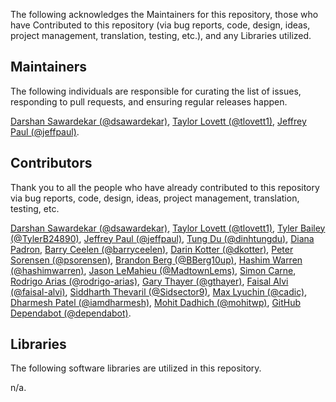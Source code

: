 The following acknowledges the Maintainers for this repository, those who have Contributed to this repository (via bug reports, code, design, ideas, project management, translation, testing, etc.), and any Libraries utilized.

## Maintainers

The following individuals are responsible for curating the list of issues, responding to pull requests, and ensuring regular releases happen.

[Darshan Sawardekar (@dsawardekar)](https://github.com/dsawardekar), [Taylor Lovett (@tlovett1)](https://github.com/tlovett1), [Jeffrey Paul (@jeffpaul)](https://github.com/jeffpaul).

## Contributors

Thank you to all the people who have already contributed to this repository via bug reports, code, design, ideas, project management, translation, testing, etc.

[Darshan Sawardekar (@dsawardekar)](https://github.com/dsawardekar), [Taylor Lovett (@tlovett1)](https://github.com/tlovett1), [Tyler Bailey (@TylerB24890)](https://github.com/TylerB24890), [Jeffrey Paul (@jeffpaul)](https://github.com/jeffpaul), [Tung Du (@dinhtungdu)](https://github.com/dinhtungdu), [Diana Padron](https://profiles.wordpress.org/dianapadron), [Barry Ceelen (@barryceelen)](https://github.com/barryceelen), [Darin Kotter (@dkotter)](https://github.com/dkotter), [Peter Sorensen (@psorensen)](https://github.com/psorensen), [Brandon Berg (@BBerg10up)](https://github.com/BBerg10up), [Hashim Warren (@hashimwarren)](https://github.com/hashimwarren), [Jason LeMahieu (@MadtownLems)](https://github.com/MadtownLems), [Simon Carne](https://profiles.wordpress.org/scarne/), [Rodrigo Arias (@rodrigo-arias)](https://github.com/rodrigo-arias), [Gary Thayer (@gthayer)](https://github.com/gthayer), [Faisal Alvi (@faisal-alvi)](https://github.com/faisal-alvi), [Siddharth Thevaril (@Sidsector9)](https://github.com/Sidsector9), [Max Lyuchin (@cadic)](https://github.com/cadic), [Dharmesh Patel (@iamdharmesh)](https://github.com/iamdharmesh), [Mohit Dadhich (@mohitwp)](https://github.com/mohitwp), [GitHub Dependabot (@dependabot)](https://github.com/apps/dependabot).

## Libraries

The following software libraries are utilized in this repository.

n/a.
